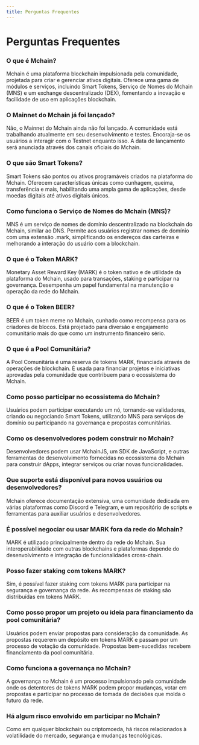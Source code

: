 ```yaml
---
title: Perguntas Frequentes
---
```


# Perguntas Frequentes

### O que é Mchain?
Mchain é uma plataforma blockchain impulsionada pela comunidade, projetada para criar e gerenciar ativos digitais. Oferece uma gama de módulos e serviços, incluindo Smart Tokens, Serviço de Nomes do Mchain (MNS) e um exchange descentralizado (DEX), fomentando a inovação e facilidade de uso em aplicações blockchain.

### O Mainnet do Mchain já foi lançado?
Não, o Mainnet do Mchain ainda não foi lançado. A comunidade está trabalhando atualmente em seu desenvolvimento e testes. Encoraja-se os usuários a interagir com o Testnet enquanto isso. A data de lançamento será anunciada através dos canais oficiais do Mchain.

### O que são Smart Tokens?
Smart Tokens são pontos ou ativos programáveis criados na plataforma do Mchain. Oferecem características únicas como cunhagem, queima, transferência e mais, habilitando uma ampla gama de aplicações, desde moedas digitais até ativos digitais únicos.

### Como funciona o Serviço de Nomes do Mchain (MNS)?
MNS é um serviço de nomes de domínio descentralizado na blockchain do Mchain, similar ao DNS. Permite aos usuários registrar nomes de domínio com uma extensão .mark, simplificando os endereços das carteiras e melhorando a interação do usuário com a blockchain.

### O que é o Token MARK?
Monetary Asset Reward Key (MARK) é o token nativo e de utilidade da plataforma do Mchain, usado para transações, staking e participar na governança. Desempenha um papel fundamental na manutenção e operação da rede do Mchain.

### O que é o Token BEER?
BEER é um token meme no Mchain, cunhado como recompensa para os criadores de blocos. Está projetado para diversão e engajamento comunitário mais do que como um instrumento financeiro sério.

### O que é a Pool Comunitária?
A Pool Comunitária é uma reserva de tokens MARK, financiada através de operações de blockchain. É usada para financiar projetos e iniciativas aprovadas pela comunidade que contribuem para o ecossistema do Mchain.

### Como posso participar no ecossistema do Mchain?
Usuários podem participar executando um nó, tornando-se validadores, criando ou negociando Smart Tokens, utilizando MNS para serviços de domínio ou participando na governança e propostas comunitárias.

### Como os desenvolvedores podem construir no Mchain?
Desenvolvedores podem usar MchainJS, um SDK de JavaScript, e outras ferramentas de desenvolvimento fornecidas no ecossistema do Mchain para construir dApps, integrar serviços ou criar novas funcionalidades.

### Que suporte está disponível para novos usuários ou desenvolvedores?
Mchain oferece documentação extensiva, uma comunidade dedicada em várias plataformas como Discord e Telegram, e um repositório de scripts e ferramentas para auxiliar usuários e desenvolvedores.

### É possível negociar ou usar MARK fora da rede do Mchain?
MARK é utilizado principalmente dentro da rede do Mchain. Sua interoperabilidade com outras blockchains e plataformas depende do desenvolvimento e integração de funcionalidades cross-chain.

### Posso fazer staking com tokens MARK?
Sim, é possível fazer staking com tokens MARK para participar na segurança e governança da rede. As recompensas de staking são distribuídas em tokens MARK.

### Como posso propor um projeto ou ideia para financiamento da pool comunitária?
Usuários podem enviar propostas para consideração da comunidade. As propostas requerem um depósito em tokens MARK e passam por um processo de votação da comunidade. Propostas bem-sucedidas recebem financiamento da pool comunitária.

### Como funciona a governança no Mchain?
A governança no Mchain é um processo impulsionado pela comunidade onde os detentores de tokens MARK podem propor mudanças, votar em propostas e participar no processo de tomada de decisões que molda o futuro da rede.

### Há algum risco envolvido em participar no Mchain?
Como em qualquer blockchain ou criptomoeda, há riscos relacionados à volatilidade do mercado, segurança e mudanças tecnológicas.
